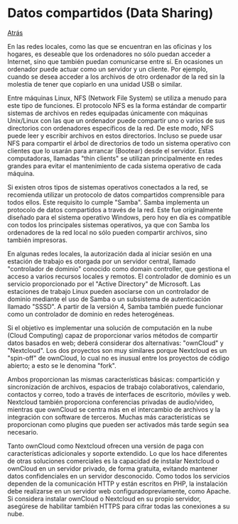 # Datos compartidos (Data Sharing)
<a href=../README.md>Atrás</a>

En las redes locales, como las que se encuentran en las oficinas y los hogares, es deseable que los ordenadores no sólo puedan acceder a Internet, sino que también puedan comunicarse entre sí. En ocasiones un ordenador puede actuar como un servidor y un cliente. Por ejemplo, cuando se desea acceder a los archivos de otro ordenador de la red sin la molestia de tener que copiarlo en una unidad USB o similar.

Entre máquinas Linux, NFS (Network File System) se utiliza a menudo para este tipo de funciones. El protocolo NFS es la forma estándar de compartir sistemas de archivos en redes equipadas únicamente con máquinas Unix/Linux con las que un ordenador puede compartir uno o varios de sus directorios con ordenadores específicos de la red. De este modo, NFS puede leer y escribir archivos en estos directorios. Incluso se puede usar NFS para compartir el árbol de directorios de todo un sistema operativo con clientes que lo usarán para arrancar (Bootear) desde el servidor. Estas computadoras, llamadas "thin clients" se utilizan principalmente en redes grandes para evitar el mantenimiento de cada sistema operativo de cada máquina.

Si existen otros tipos de sistemas operativos conectados a la red, se recomienda utilizar un protocolo de datos compartidos comprensible para todos ellos. Este requisito lo cumple "Samba". Samba implementa un protocolo de datos compartidos a través de la red. Este fue originalmente diseñado para el sistema operativo Windows, pero hoy en día es compatible con todos los principales sistemas operativos, ya que con Samba los ordenadores de la red local no sólo pueden compartir archivos, sino también impresoras.

En algunas redes locales, la autorización dada al iniciar sesión en una estación de trabajo es otorgada por un servidor central, llamado "controlador de dominio" conocido como domain controller, que gestiona el acceso a varios recursos locales y remotos. El controlador de dominio es un servicio proporcionado por el "Active Directory" de Microsoft. Las estaciones de trabajo Linux pueden asociarse con un controlador de dominio mediante el uso de Samba o un subsistema de autenticación llamado "SSSD". A partir de la versión 4, Samba también puede funcionar como un controlador de dominio en redes heterogéneas.

Si el objetivo es implementar una solución de computación en la nube (Cloud Computing) capaz de proporcionar varios métodos de compartir datos basados en web; deberá considerar dos alternativas: "ownCloud" y "Nextcloud". Los dos proyectos son muy similares porque Nextcloud es un "spin-off" de ownCloud, lo cual no es inusual entre los proyectos de código abierto; a esto se le denomina "fork".

Ambos proporcionan las mismas características básicas: compartición y sincronización de archivos, espacios de trabajo colaborativos, calendario, contactos y correo, todo a través de interfaces de escritorio, móviles y web. Nextcloud también proporciona conferencias privadas de audio/video, mientras que ownCloud se centra más en el intercambio de archivos y la integración con software de terceros. Muchas más características se proporcionan como plugins que pueden ser activados más tarde según sea necesario.

Tanto ownCloud como Nextcloud ofrecen una versión de paga con características adicionales y soporte extendido. Lo que los hace diferentes de otras soluciones comerciales es la capacidad de instalar Nextcloud o ownCloud en un servidor privado, de forma gratuita, evitando mantener datos confidenciales en un servidor desconocido. Como todos los servicios dependen de la comunicación HTTP y están escritos en PHP, la instalación debe realizarse en un servidor web configuradopreviamente, como Apache. Si considera instalar ownCloud o Nextcloud en su propio servidor, asegúrese de habilitar también HTTPS para cifrar todas las conexiones a su nube.